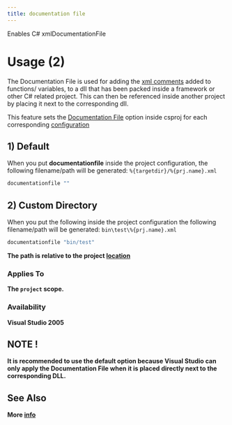 ```yaml
---
title: documentation file
---
```


Enables C# xmlDocumentationFile

# Usage (2) #
The Documentation File is used for adding the [xml comments](https://learn.microsoft.com/en-us/dotnet/csharp/language-reference/xmldoc/) added to functions/ variables, to a dll that has been packed inside a framework or other C# related project.
This can then be referenced inside another project by placing it next to the corresponding dll.

This feature sets the [Documentation File](https://learn.microsoft.com/en-us/dotnet/csharp/language-reference/compiler-options/output#documentationfile) option inside csproj for each corresponding [configuration](https://premake.github.io/docs/configurations/)

## 1) Default ##

When you put **documentationfile** inside the project configuration, the following filename/path will be generated:
```%{targetdir}/%{prj.name}.xml```
```lua
documentationfile ""
```

## 2) Custom Directory ##

When you put the following inside the project configuration the following filename/path will be generated:
```bin\test\%{prj.name}.xml```

```lua
documentationfile "bin/test"
```
<b>The path is relative to the project [location](https://premake.github.io/docs/location/)

### Applies To ###

The `project` scope.

### Availability ###

Visual Studio 2005

## <b>NOTE !</b> ##
It is recommended to use the default option because Visual Studio can only apply the Documentation File when it is placed directly next to the corresponding DLL.

## See Also ##
More [info](https://learn.microsoft.com/en-us/dotnet/csharp/language-reference/xmldoc/#create-xml-documentation-output)
